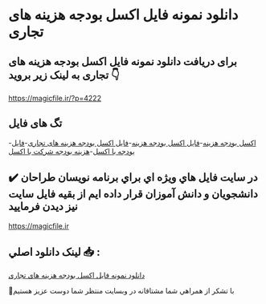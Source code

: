 # دانلود نمونه فایل اکسل بودجه هزینه های تجاری

## برای دریافت دانلود نمونه فایل اکسل بودجه هزینه های تجاری به لینک زیر بروید 👇

https://magicfile.ir/?p=4222

## تگ های فایل

-[اکسل بودجه هزینه](https://magicfile.ir/product/%d8%af%d8%a7%d9%86%d9%84%d9%88%d8%af-%d9%86%d9%85%d9%88%d9%86%d9%87-%d9%81%d8%a7%db%8c%d9%84-%d8%a7%da%a9%d8%b3%d9%84-%d8%a8%d9%88%d8%af%d8%ac%d9%87-%d9%87%d8%b2%db%8c%d9%86%d9%87-%d9%87%d8%a7%db%8c-%d8%aa%d8%ac%d8%a7%d8%b1%db%8c/)-[فایل اکسل بودجه هزینه](https://magicfile.ir/product/%d8%af%d8%a7%d9%86%d9%84%d9%88%d8%af-%d9%86%d9%85%d9%88%d9%86%d9%87-%d9%81%d8%a7%db%8c%d9%84-%d8%a7%da%a9%d8%b3%d9%84-%d8%a8%d9%88%d8%af%d8%ac%d9%87-%d9%87%d8%b2%db%8c%d9%86%d9%87-%d9%87%d8%a7%db%8c-%d8%aa%d8%ac%d8%a7%d8%b1%db%8c/)-[فایل اکسل بودجه هزینه های تجاری](https://magicfile.ir/product/%d8%af%d8%a7%d9%86%d9%84%d9%88%d8%af-%d9%86%d9%85%d9%88%d9%86%d9%87-%d9%81%d8%a7%db%8c%d9%84-%d8%a7%da%a9%d8%b3%d9%84-%d8%a8%d9%88%d8%af%d8%ac%d9%87-%d9%87%d8%b2%db%8c%d9%86%d9%87-%d9%87%d8%a7%db%8c-%d8%aa%d8%ac%d8%a7%d8%b1%db%8c/)-[فایل بودجه با اکسل](https://magicfile.ir/product/%d8%af%d8%a7%d9%86%d9%84%d9%88%d8%af-%d9%86%d9%85%d9%88%d9%86%d9%87-%d9%81%d8%a7%db%8c%d9%84-%d8%a7%da%a9%d8%b3%d9%84-%d8%a8%d9%88%d8%af%d8%ac%d9%87-%d9%87%d8%b2%db%8c%d9%86%d9%87-%d9%87%d8%a7%db%8c-%d8%aa%d8%ac%d8%a7%d8%b1%db%8c/)-[هزینه بودجه شرکت با اکسل](https://magicfile.ir/product/%d8%af%d8%a7%d9%86%d9%84%d9%88%d8%af-%d9%86%d9%85%d9%88%d9%86%d9%87-%d9%81%d8%a7%db%8c%d9%84-%d8%a7%da%a9%d8%b3%d9%84-%d8%a8%d9%88%d8%af%d8%ac%d9%87-%d9%87%d8%b2%db%8c%d9%86%d9%87-%d9%87%d8%a7%db%8c-%d8%aa%d8%ac%d8%a7%d8%b1%db%8c/)

## ✔️ در سايت فايل هاي ويژه اي براي برنامه نويسان طراحان دانشجويان و دانش آموزان قرار داده ايم از بقيه فايل سايت نيز ديدن فرماييد

https://magicfile.ir


## لينک دانلود اصلي 📥 :

[دانلود نمونه فایل اکسل بودجه هزینه های تجاری](https://magicfile.ir/product/%d8%af%d8%a7%d9%86%d9%84%d9%88%d8%af-%d9%86%d9%85%d9%88%d9%86%d9%87-%d9%81%d8%a7%db%8c%d9%84-%d8%a7%da%a9%d8%b3%d9%84-%d8%a8%d9%88%d8%af%d8%ac%d9%87-%d9%87%d8%b2%db%8c%d9%86%d9%87-%d9%87%d8%a7%db%8c-%d8%aa%d8%ac%d8%a7%d8%b1%db%8c/) 


🙏با تشکر از همراهي شما مشتاقانه در وبسایت منتظر شما دوست عزیز هستیم

